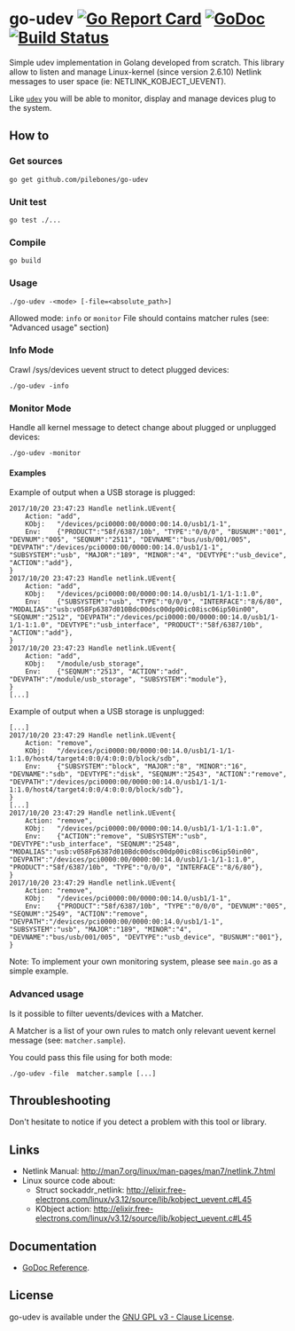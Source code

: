 # go-udev [![Go Report Card](https://goreportcard.com/badge/github.com/pilebones/go-udev)](https://goreportcard.com/report/github.com/pilebones/go-udev) [![GoDoc](https://godoc.org/github.com/pilebones/go-udev?status.svg)](https://godoc.org/github.com/pilebones/go-udev) [![Build Status](https://travis-ci.org/pilebones/go-udev.svg?branch=master)](https://travis-ci.org/pilebones/go-udev)

Simple udev implementation in Golang developed from scratch.
This library allow to listen and manage Linux-kernel (since version 2.6.10) Netlink messages to user space (ie: NETLINK_KOBJECT_UEVENT).

Like [`udev`](https://en.wikipedia.org/wiki/Udev) you will be able to monitor, display and manage devices plug to the system.

## How to

### Get sources

```
go get github.com/pilebones/go-udev
```

### Unit test

```
go test ./...
```

### Compile

```
go build
```

### Usage

```
./go-udev -<mode> [-file=<absolute_path>]
```

Allowed mode: `info` or `monitor`
File should contains matcher rules (see: "Advanced usage" section)

### Info Mode

Crawl /sys/devices uevent struct to detect plugged devices:

```
./go-udev -info
```

### Monitor Mode

Handle all kernel message to detect change about plugged or unplugged devices:

```
./go-udev -monitor
```

#### Examples

Example of output when a USB storage is plugged:
```
2017/10/20 23:47:23 Handle netlink.UEvent{
    Action: "add",
    KObj:   "/devices/pci0000:00/0000:00:14.0/usb1/1-1",
    Env:    {"PRODUCT":"58f/6387/10b", "TYPE":"0/0/0", "BUSNUM":"001", "DEVNUM":"005", "SEQNUM":"2511", "DEVNAME":"bus/usb/001/005", "DEVPATH":"/devices/pci0000:00/0000:00:14.0/usb1/1-1", "SUBSYSTEM":"usb", "MAJOR":"189", "MINOR":"4", "DEVTYPE":"usb_device", "ACTION":"add"},
}
2017/10/20 23:47:23 Handle netlink.UEvent{
    Action: "add",
    KObj:   "/devices/pci0000:00/0000:00:14.0/usb1/1-1/1-1:1.0",
    Env:    {"SUBSYSTEM":"usb", "TYPE":"0/0/0", "INTERFACE":"8/6/80", "MODALIAS":"usb:v058Fp6387d010Bdc00dsc00dp00ic08isc06ip50in00", "SEQNUM":"2512", "DEVPATH":"/devices/pci0000:00/0000:00:14.0/usb1/1-1/1-1:1.0", "DEVTYPE":"usb_interface", "PRODUCT":"58f/6387/10b", "ACTION":"add"},
}
2017/10/20 23:47:23 Handle netlink.UEvent{
    Action: "add",
    KObj:   "/module/usb_storage",
    Env:    {"SEQNUM":"2513", "ACTION":"add", "DEVPATH":"/module/usb_storage", "SUBSYSTEM":"module"},
}
[...]
```

Example of output when a USB storage is unplugged:
```
[...]
2017/10/20 23:47:29 Handle netlink.UEvent{
    Action: "remove",
    KObj:   "/devices/pci0000:00/0000:00:14.0/usb1/1-1/1-1:1.0/host4/target4:0:0/4:0:0:0/block/sdb",
    Env:    {"SUBSYSTEM":"block", "MAJOR":"8", "MINOR":"16", "DEVNAME":"sdb", "DEVTYPE":"disk", "SEQNUM":"2543", "ACTION":"remove", "DEVPATH":"/devices/pci0000:00/0000:00:14.0/usb1/1-1/1-1:1.0/host4/target4:0:0/4:0:0:0/block/sdb"},
}
[...]
2017/10/20 23:47:29 Handle netlink.UEvent{
    Action: "remove",
    KObj:   "/devices/pci0000:00/0000:00:14.0/usb1/1-1/1-1:1.0",
    Env:    {"ACTION":"remove", "SUBSYSTEM":"usb", "DEVTYPE":"usb_interface", "SEQNUM":"2548", "MODALIAS":"usb:v058Fp6387d010Bdc00dsc00dp00ic08isc06ip50in00", "DEVPATH":"/devices/pci0000:00/0000:00:14.0/usb1/1-1/1-1:1.0", "PRODUCT":"58f/6387/10b", "TYPE":"0/0/0", "INTERFACE":"8/6/80"},
}
2017/10/20 23:47:29 Handle netlink.UEvent{
    Action: "remove",
    KObj:   "/devices/pci0000:00/0000:00:14.0/usb1/1-1",
    Env:    {"PRODUCT":"58f/6387/10b", "TYPE":"0/0/0", "DEVNUM":"005", "SEQNUM":"2549", "ACTION":"remove", "DEVPATH":"/devices/pci0000:00/0000:00:14.0/usb1/1-1", "SUBSYSTEM":"usb", "MAJOR":"189", "MINOR":"4", "DEVNAME":"bus/usb/001/005", "DEVTYPE":"usb_device", "BUSNUM":"001"},
}
```

Note: To implement your own monitoring system, please see `main.go` as a simple example.

### Advanced usage

Is it possible to filter uevents/devices with a Matcher.

A Matcher is a list of your own rules to match only relevant uevent kernel message (see: `matcher.sample`).

You could pass this file using for both mode:
```
./go-udev -file  matcher.sample [...]

```

## Throubleshooting

Don't hesitate to notice if you detect a problem with this tool or library.

## Links

- Netlink Manual: http://man7.org/linux/man-pages/man7/netlink.7.html
- Linux source code about:
  * Struct sockaddr_netlink: http://elixir.free-electrons.com/linux/v3.12/source/lib/kobject_uevent.c#L45
  * KObject action: http://elixir.free-electrons.com/linux/v3.12/source/lib/kobject_uevent.c#L45

## Documentation
- [GoDoc Reference](http://godoc.org/github.com/pilebones/go-udev).

## License

go-udev is available under the [GNU GPL v3 - Clause License](https://opensource.org/licenses/GPL-3.0).

